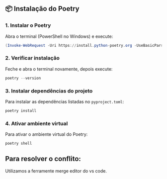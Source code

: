 ## 📦 Instalação do Poetry

### 1. Instalar o Poetry
Abra o terminal (PowerShell no Windows) e execute:

```powershell
(Invoke-WebRequest -Uri https://install.python-poetry.org -UseBasicParsing).Content | python -
```

### 2. Verificar instalação
Feche e abra o terminal novamente, depois execute:

```powershell
poetry --version
```

### 3. Instalar dependências do projeto
Para instalar as dependências listadas no `pyproject.toml`:

```powershell
poetry install
```

### 4. Ativar ambiente virtual
Para ativar o ambiente virtual do Poetry:

```powershell
poetry shell
```
## Para resolver o conflito:
Utilizamos a ferramente merge editor do vs code.

